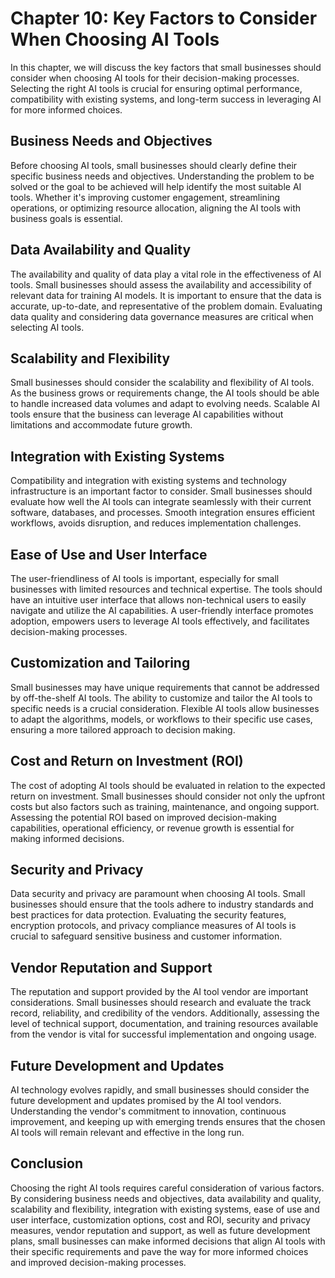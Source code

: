 Chapter 10: Key Factors to Consider When Choosing AI Tools
==========================================================

In this chapter, we will discuss the key factors that small businesses should consider when choosing AI tools for their decision-making processes. Selecting the right AI tools is crucial for ensuring optimal performance, compatibility with existing systems, and long-term success in leveraging AI for more informed choices.

Business Needs and Objectives
-----------------------------

Before choosing AI tools, small businesses should clearly define their specific business needs and objectives. Understanding the problem to be solved or the goal to be achieved will help identify the most suitable AI tools. Whether it's improving customer engagement, streamlining operations, or optimizing resource allocation, aligning the AI tools with business goals is essential.

Data Availability and Quality
-----------------------------

The availability and quality of data play a vital role in the effectiveness of AI tools. Small businesses should assess the availability and accessibility of relevant data for training AI models. It is important to ensure that the data is accurate, up-to-date, and representative of the problem domain. Evaluating data quality and considering data governance measures are critical when selecting AI tools.

Scalability and Flexibility
---------------------------

Small businesses should consider the scalability and flexibility of AI tools. As the business grows or requirements change, the AI tools should be able to handle increased data volumes and adapt to evolving needs. Scalable AI tools ensure that the business can leverage AI capabilities without limitations and accommodate future growth.

Integration with Existing Systems
---------------------------------

Compatibility and integration with existing systems and technology infrastructure is an important factor to consider. Small businesses should evaluate how well the AI tools can integrate seamlessly with their current software, databases, and processes. Smooth integration ensures efficient workflows, avoids disruption, and reduces implementation challenges.

Ease of Use and User Interface
------------------------------

The user-friendliness of AI tools is important, especially for small businesses with limited resources and technical expertise. The tools should have an intuitive user interface that allows non-technical users to easily navigate and utilize the AI capabilities. A user-friendly interface promotes adoption, empowers users to leverage AI tools effectively, and facilitates decision-making processes.

Customization and Tailoring
---------------------------

Small businesses may have unique requirements that cannot be addressed by off-the-shelf AI tools. The ability to customize and tailor the AI tools to specific needs is a crucial consideration. Flexible AI tools allow businesses to adapt the algorithms, models, or workflows to their specific use cases, ensuring a more tailored approach to decision making.

Cost and Return on Investment (ROI)
-----------------------------------

The cost of adopting AI tools should be evaluated in relation to the expected return on investment. Small businesses should consider not only the upfront costs but also factors such as training, maintenance, and ongoing support. Assessing the potential ROI based on improved decision-making capabilities, operational efficiency, or revenue growth is essential for making informed decisions.

Security and Privacy
--------------------

Data security and privacy are paramount when choosing AI tools. Small businesses should ensure that the tools adhere to industry standards and best practices for data protection. Evaluating the security features, encryption protocols, and privacy compliance measures of AI tools is crucial to safeguard sensitive business and customer information.

Vendor Reputation and Support
-----------------------------

The reputation and support provided by the AI tool vendor are important considerations. Small businesses should research and evaluate the track record, reliability, and credibility of the vendors. Additionally, assessing the level of technical support, documentation, and training resources available from the vendor is vital for successful implementation and ongoing usage.

Future Development and Updates
------------------------------

AI technology evolves rapidly, and small businesses should consider the future development and updates promised by the AI tool vendors. Understanding the vendor's commitment to innovation, continuous improvement, and keeping up with emerging trends ensures that the chosen AI tools will remain relevant and effective in the long run.

Conclusion
----------

Choosing the right AI tools requires careful consideration of various factors. By considering business needs and objectives, data availability and quality, scalability and flexibility, integration with existing systems, ease of use and user interface, customization options, cost and ROI, security and privacy measures, vendor reputation and support, as well as future development plans, small businesses can make informed decisions that align AI tools with their specific requirements and pave the way for more informed choices and improved decision-making processes.
